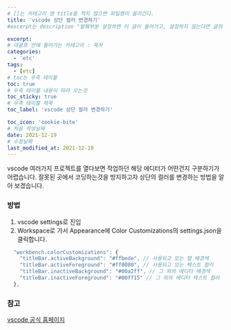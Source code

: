 ```yaml
---
# []는 카테고리 명 title을 적지 않으면 파일명이 올라간다.
title: 'vscode 상단 컬러 변경하기'
#excerpt는 description "발췌부분 설정하면 이 글이 들어가고, 설정하지 않는다면 글의 첫 문단이 들어가게됨"

excerpt:
# 대괄호 안에 들어가는 카테고리 : 목차
categories:
  - 'etc'
tags:
  - [etc]
# toc는 우측 테이블
toc: true
# 우측 테이블 내용이 따라 오는것
toc_sticky: true
# 우측 테이블 제목
toc_label: 'vscode 상단 컬러 변경하기'

toc_icon: 'cookie-bite'
# 처음 작성날짜
date: 2021-12-19
# 수정날짜
last_modified_at: 2021-12-19
---
```


vscode 여러가지 프로젝트를 열다보면 작업하던 해당 에디터가 어떤건지 구분하기가 어렵습니다.
잘못된 곳에서 코딩하는것을 방지하고자 상단의 컬러를 변경하는 방법을 알아 보겠습니다.

### 방법

1. vscode settings로 진입
2. Workspace로 가서 Appearance에 Color Customizations의 settings.json을 클릭합니다.

```js
  "workbench.colorCustomizations": {
    "titleBar.activeBackground": "#ffbede", // 사용되고 있는 탭 배경색
    "titleBar.activeForeground": "#ff0080", // 사용되고 있는 텍스트 컬러
    "titleBar.inactiveBackground": "#00a2ff", // 그 외의 에디터 배경색
    "titleBar.inactiveForeground": "#00ff15" // 그 외의 에디터 텍스트 컬러
  },

```

### 참고

[vscode 공식 홈페이지](https://code.visualstudio.com/api/references/theme-color)
